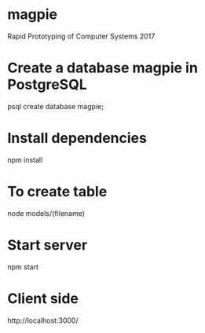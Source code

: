 # magpie
Rapid Prototyping of Computer Systems 2017

# Create a database magpie in PostgreSQL
psql
create database magpie;

# Install dependencies
npm install

# To create table
node models/(filename)

# Start server
npm start

# Client side 
http://localhost:3000/
